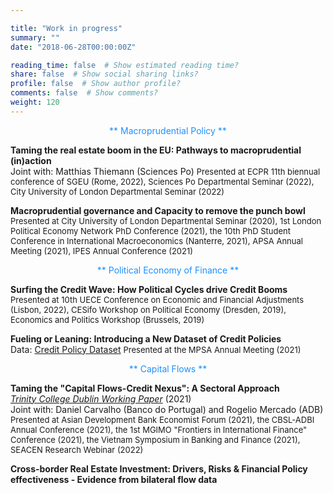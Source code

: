 ```yaml
---

title: "Work in progress"
summary: ""
date: "2018-06-28T00:00:00Z"

reading_time: false  # Show estimated reading time?
share: false  # Show social sharing links?
profile: false  # Show author profile?
comments: false  # Show comments?
weight: 120
---
```


<p align="center"><span style=color:DodgerBlue>** Macroprudential Policy **</span></p>
  
**Taming the real estate boom in the EU: Pathways to macroprudential (in)action**  
Joint with: Matthias Thiemann (Sciences Po)
<font size="2">   Presented at ECPR 11th biennual conference of SGEU (Rome, 2022), Sciences Po Departmental Seminar (2022), City University of London Departmental Seminar (2022) </font>  

**Macroprudential governance and Capacity to remove the punch bowl**  
<font size="2">   Presented at City University of London Departmental Seminar (2020), 1st London Political Economy Network PhD Conference (2021), the 10th PhD Student Conference in International Macroeconomics (Nanterre, 2021), APSA Annual Meeting (2021), IPES Annual Conference (2021)  </font>  
  
<p align="center"><span style=color:DodgerBlue>** Political Economy of Finance **</span></p>
  
**Surfing the Credit Wave: How Political Cycles drive Credit Booms**  
<font size="2">   Presented at 10th UECE Conference on Economic and Financial Adjustments (Lisbon, 2022), CESifo Workshop on Political Economy (Dresden, 2019), Economics and Politics Workshop (Brussels, 2019) </font> 
  
**Fueling or Leaning: Introducing a New Dataset of Credit Policies**  
Data: [Credit Policy Dataset](https://github.com/aczf099/academic-kickstart3/blob/c42f497d79d0d9955e8debcaae920433d84e00f8/content/home/Credit_pol_panel_public.xlsx)
<font size="2">   Presented at the MPSA Annual Meeting (2021) </font>  
  
<p align="center"><span style=color:DodgerBlue>** Capital Flows **</span></p>
 
**Taming the "Capital Flows-Credit Nexus": A Sectoral Approach**  
[*Trinity College Dublin Working Paper*](https://ideas.repec.org/p/tcd/tcduee/tep0921.html) (2021)  
Joint with: Daniel Carvalho (Banco do Portugal) and Rogelio Mercado (ADB)  
<font size="2">   Presented at Asian Development Bank Economist Forum (2021), the CBSL-ADBI Annual Conference (2021), the 1st MGIMO "Frontiers in International Finance" Conference (2021), the Vietnam Symposium in Banking and Finance (2021), SEACEN Research Webinar (2022)  </font> 

**Cross-border Real Estate Investment: Drivers, Risks & Financial Policy effectiveness - Evidence from bilateral flow data**  
